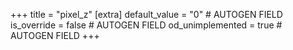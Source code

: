 +++
title = "pixel_z"
[extra]
default_value = "0" # AUTOGEN FIELD
is_override = false # AUTOGEN FIELD
od_unimplemented = true # AUTOGEN FIELD
+++
